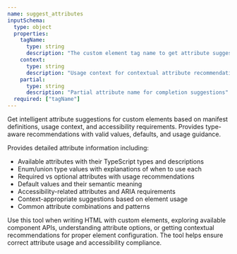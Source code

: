 ```yaml
---
name: suggest_attributes
inputSchema:
  type: object
  properties:
    tagName:
      type: string
      description: "The custom element tag name to get attribute suggestions for"
    context:
      type: string
      description: "Usage context for contextual attribute recommendations"
    partial:
      type: string
      description: "Partial attribute name for completion suggestions"
  required: ["tagName"]
---
```


Get intelligent attribute suggestions for custom elements based on manifest definitions, usage context, and accessibility requirements. Provides type-aware recommendations with valid values, defaults, and usage guidance.

Provides detailed attribute information including:
- Available attributes with their TypeScript types and descriptions
- Enum/union type values with explanations of when to use each
- Required vs optional attributes with usage recommendations
- Default values and their semantic meaning
- Accessibility-related attributes and ARIA requirements
- Context-appropriate suggestions based on element usage
- Common attribute combinations and patterns

Use this tool when writing HTML with custom elements, exploring available component APIs, understanding attribute options, or getting contextual recommendations for proper element configuration. The tool helps ensure correct attribute usage and accessibility compliance.